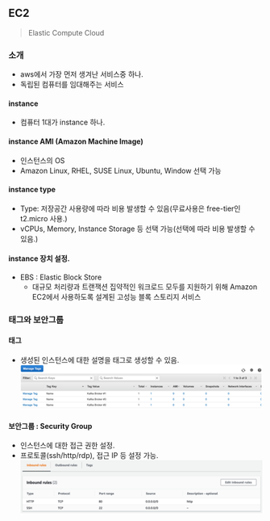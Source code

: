 ## EC2
> Elastic Compute Cloud

### 소개
- aws에서 가장 먼저 생겨난 서비스중 하나.
- 독립된 컴퓨터를 임대해주는 서비스

#### instance
- 컴퓨터 1대가 instance 하나.

#### instance AMI (Amazon Machine Image)
- 인스턴스의 OS
- Amazon Linux, RHEL, SUSE Linux, Ubuntu, Window 선택 가능
#### instance type
- Type: 저장공간 사용량에 따라 비용 발생할 수 있음(무료사용은 free-tier인 t2.micro 사용.) 
- vCPUs, Memory, Instance Storage 등 선택 가능(선택에 따라 비용 발생할 수 있음.)

#### instance 장치 설정.
- EBS : Elastic Block Store
  + 대규모 처리량과 트랜잭션 집약적인 워크로드 모두를 지원하기 위해 Amazon EC2에서 사용하도록 설계된 고성능 블록 스토리지 서비스

### 태그와 보안그룹
#### 태그
- 생성된 인스턴스에 대한 설명을 태그로 생성할 수 있음.
  ![tag](images/aws/02_aws_ec2_tag.png)
#### 보안그룹 : Security Group
- 인스턴스에 대한 접근 권한 설정.
- 프로토콜(ssh/http/rdp), 접근 IP 등 설정 가능.
![security group](images/aws/02_aws_ec2_security_group.png)
  
